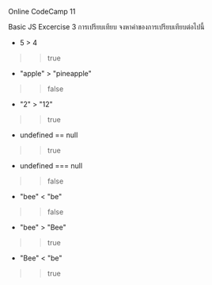 Online CodeCamp 11

Basic JS Excercise 3 การเปรียบเทียบ
จงหาค่าของการเปรียบเทียบต่อไปนี้
- 5 > 4
>> true

- "apple" > "pineapple"
>> false

- "2" > "12"
>> true

- undefined == null
>> true

- undefined === null
>> false

- "bee" < "be"
>> false

- "bee" > "Bee"
>> true

- "Bee" < "be"
>> true